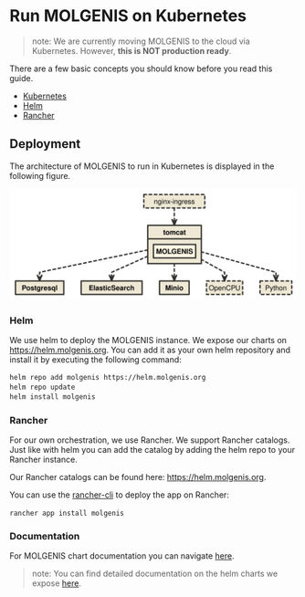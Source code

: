 # Run MOLGENIS on Kubernetes
> note: We are currently moving MOLGENIS to the cloud via Kubernetes. However, **this is NOT production ready**.

There are a few basic concepts you should know before you read this guide.
- [Kubernetes](https://kubernetes.io/docs/home/)
- [Helm](https://helm.sh/)
- [Rancher](https://rancher.com/what-is-rancher/overview/)

## Deployment
The architecture of MOLGENIS to run in Kubernetes is displayed in the following figure.

![MOLGENIS components](../images/install/molgenis_architecture_kubernetes.svg?raw=true)

### Helm
We use helm to deploy the MOLGENIS instance. We expose our charts on https://helm.molgenis.org. You can add it as your own helm repository and install it by executing the following command:

```bash
helm repo add molgenis https://helm.molgenis.org
helm repo update
helm install molgenis
```

### Rancher
For our own orchestration, we use Rancher. We support Rancher catalogs. Just like with helm you can add the catalog by adding the helm repo to your Rancher instance.

Our Rancher catalogs can be found here: https://helm.molgenis.org.

You can use the [rancher-cli](https://rancher.com/docs/rancher/v2.x/en/cli/) to deploy the app on Rancher:

```rancher app install molgenis```

### Documentation
For MOLGENIS chart documentation you can navigate [here](https://github.com/molgenis/molgenis-ops-helm/tree/master/charts/molgenis).

> note: You can find detailed documentation on the helm charts we expose [here](https://github.com/molgenis/molgenis-ops-helm). 

